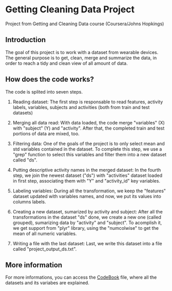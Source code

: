 # Getting Cleaning Data Project
Project from Getting and Cleaning Data course (Coursera/Johns Hopkings)

## Introduction
The goal of this project is to work with a dataset from wearable devices.
The general purpose is to get, clean, merge and summarize the data, in order 
to reach a tidy and clean view of all amount of data.

## How does the code works?
The code is splited into seven steps.

1. Reading dataset:
The first step is responsable to read features, activity
labels, variables, subjects and activities (both from train and test datasets)

2. Merging all data read:
With data loaded, the code merge "variables" (X) with "subject" (Y) and "activity". 
After that, the completed train and test portions of data are mixed, too.

3. Filtering data:
One of the goals of the project is to only select mean and std variables contained
in the dataset. To complete this step, we use a "grep" function to select this 
variables and filter them into a new dataset called "ds".

4. Putting descriptive activity names in the merged dataset:
In the fourth step, we join the newest dataset ("ds") with "activities" dataset
loaded in first step, associating them with "Y" and "activity_id" key variables.

5. Labeling variables:
During all the transformation, we keep the "features" dataset updated with variables
names, and now, we put its values into columns labels.

6. Creating a new dataset, sumarized by activity and subject:
After all the transformations in the dataset "ds" done, we create a new one (called 
grouped), sumarizing data by "activity" and "subject".
To acomplish it, we get support from "plyr" library, using the "numcolwise" to get the
mean of all numeric variables.

7. Writing a file with the last dataset:
Last, we write this dataset into a file called "project_output_ds.txt".

## More information
For more informations, you can access the [CodeBook](CodeBook.md) file, where all the datasets and
its variabes are explained.